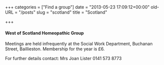 +++
categories = ["Find a group"]
date = "2013-05-23 17:09:12+00:00"
old-URL = "/posts"
slug = "scotland"
title = "Scotland"

+++

#### West of Scotland Homeopathic Group

Meetings are held infrequently at the Social Work Department, Buchanan Street, Baillieston. Membership for the year is £6.

For further details contact:
Mrs Joan Lister
0141 573 8773

